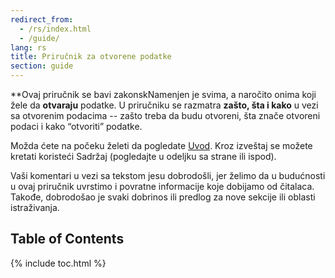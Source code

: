 ```yaml
---
redirect_from:
  - /rs/index.html
  - /guide/
lang: rs
title: Priručnik za otvorene podatke
section: guide
---
```


**Ovaj priručnik se bavi zakonskNamenjen je svima, a naročito onima koji žele da **otvaraju** podatke. U priručniku se razmatra **zašto, šta i kako** u vezi sa otvorenim podacima -- zašto treba da budu otvoreni, šta znače otvoreni podaci i kako “otvoriti” podatke.

Možda ćete na počeku želeti da pogledate [Uvod](introduction/). Kroz izveštaj se možete kretati koristeći Sadržaj (pogledajte u odeljku sa strane ili ispod).

Vaši komentari u vezi sa tekstom jesu dobrodošli, jer želimo da u budućnosti u ovaj priručnik uvrstimo i povratne informacije koje dobijamo od čitalaca. Takođe, dobrodošao je svaki dobrinos ili predlog za nove sekcije ili oblasti istraživanja.

## Table of Contents

{% include toc.html %}
